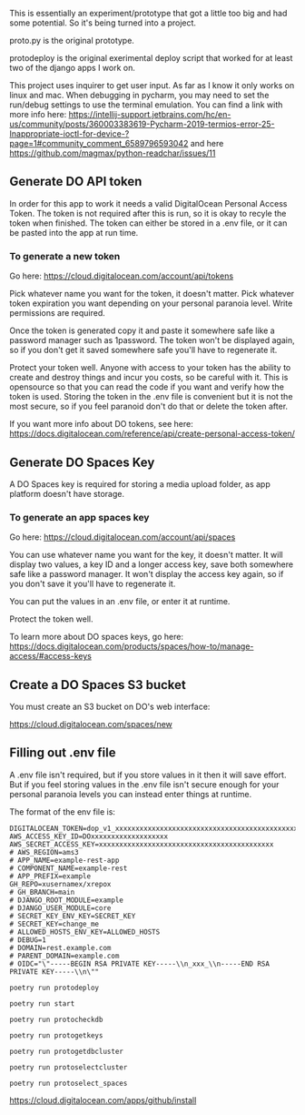 This is essentially an experiment/prototype that got a little too big and had some potential. So it's being turned into a project.

proto.py is the original prototype.

protodeploy is the original exerimental deploy script that worked for at least two of the django apps I work on.

This project uses inquirer to get user input. As far as I know it only works on linux and mac. 
When debugging in pycharm, you may need to set the run/debug settings to use the terminal emulation.
You can find a link with more info here: https://intellij-support.jetbrains.com/hc/en-us/community/posts/360003383619-Pycharm-2019-termios-error-25-Inappropriate-ioctl-for-device-?page=1#community_comment_6589796593042 and here https://github.com/magmax/python-readchar/issues/11

## Generate DO API token

In order for this app to work it needs a valid DigitalOcean Personal Access Token. 
The token is not required after this is run, so it is okay to recyle the token when finished. 
The token can either be stored in a .env file, or it can be pasted into the app at run time. 

### To generate a new token

Go here: https://cloud.digitalocean.com/account/api/tokens

Pick whatever name you want for the token, it doesn't matter. 
Pick whatever token expiration you want depending on your personal paranoia level. 
Write permissions are required. 

Once the token is generated copy it and paste it somewhere safe like a password manager such as 1password. 
The token won't be displayed again, so if you don't get it saved somewhere safe you'll have to regenerate it.

Protect your token well. 
Anyone with access to your token has the ability to create and destroy things and incur you costs, so be careful with it. 
This is opensource so that you can read the code if you want and verify how the token is used. 
Storing the token in the .env file is convenient but it is not the most secure, so if you feel paranoid don't do that or delete the token after. 

If you want more info about DO tokens, see here: https://docs.digitalocean.com/reference/api/create-personal-access-token/

## Generate DO Spaces Key

A DO Spaces key is required for storing a media upload folder, as app platform doesn't have storage. 

### To generate an app spaces key 

Go here: https://cloud.digitalocean.com/account/api/spaces 

You can use whatever name you want for the key, it doesn't matter. 
It will display two values, a key ID and a longer access key, save both somewhere safe like a password manager. 
It won't display the access key again, so if you don't save it you'll have to regenerate it. 

You can put the values in an .env file, or enter it at runtime.

Protect the token well.

To learn more about DO spaces keys, go here: https://docs.digitalocean.com/products/spaces/how-to/manage-access/#access-keys

## Create a DO Spaces S3 bucket

You must create an S3 bucket on DO's web interface:

https://cloud.digitalocean.com/spaces/new

## Filling out .env file

A .env file isn't required, but if you store values in it then it will save effort. 
But if you feel storing values in the .env file isn't secure enough for your personal paranoia levels you can instead enter things at runtime.

The format of the env file is:

```
DIGITALOCEAN_TOKEN=dop_v1_xxxxxxxxxxxxxxxxxxxxxxxxxxxxxxxxxxxxxxxxxxxxxxxxxxxxxxxxxxxxxxx
AWS_ACCESS_KEY_ID=DOxxxxxxxxxxxxxxxxxxx
AWS_SECRET_ACCESS_KEY=xxxxxxxxxxxxxxxxxxxxxxxxxxxxxxxxxxxxxxxxxxx
# AWS_REGION=ams3
# APP_NAME=example-rest-app
# COMPONENT_NAME=example-rest
# APP_PREFIX=example
GH_REPO=xusernamex/xrepox
# GH_BRANCH=main
# DJANGO_ROOT_MODULE=example
# DJANGO_USER_MODULE=core
# SECRET_KEY_ENV_KEY=SECRET_KEY
# SECRET_KEY=change_me
# ALLOWED_HOSTS_ENV_KEY=ALLOWED_HOSTS
# DEBUG=1
# DOMAIN=rest.example.com
# PARENT_DOMAIN=example.com
# OIDC="\"-----BEGIN RSA PRIVATE KEY-----\\n_xxx_\\n-----END RSA PRIVATE KEY-----\\n\""
```

```shell
poetry run protodeploy
```

```shell
poetry run start
```

```shell
poetry run protocheckdb
```

```shell
poetry run protogetkeys
```

```shell
poetry run protogetdbcluster
```

```shell
poetry run protoselectcluster
```

```shell
poetry run protoselect_spaces
```


https://cloud.digitalocean.com/apps/github/install